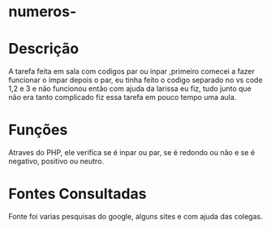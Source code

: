 # numeros-
# Descrição
A tarefa feita em sala com codigos par ou inpar ,primeiro comecei a fazer funcionar o impar depois o par, eu tinha feito o codigo separado no vs code 1,2 e 3 e não funcionou então com ajuda da larissa eu fiz, tudo junto que não era tanto complicado fiz essa tarefa em pouco tempo uma aula. 

# Funções
Atraves do PHP, ele verifica se é inpar ou par, se é redondo ou não e se é negativo, positivo ou neutro.

# Fontes Consultadas
Fonte foi varias pesquisas do google, alguns sites e com ajuda das colegas.
